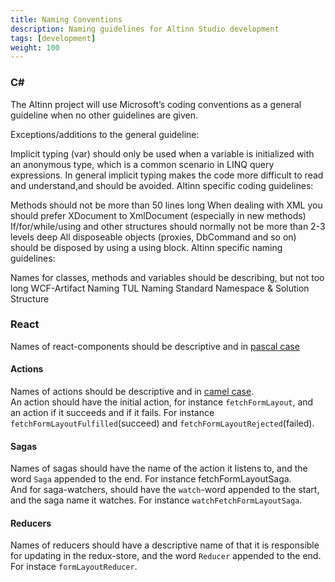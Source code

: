 ```yaml
---
title: Naming Conventions
description: Naming guidelines for Altinn Studio development
tags: [development]
weight: 100
---
```

### C\#
The Altinn project will use Microsoft’s coding conventions as a general guideline when no other guidelines are given.

Exceptions/additions to the general guideline:

Implicit typing (var) should only be used when a variable is initialized with an anonymous type, which is a common scenario in LINQ query expressions. In general implicit typing makes the code more difficult to read and understand,and should be avoided.
Altinn specific coding guidelines:

Methods should not be more than 50 lines long
When dealing with XML you should prefer XDocument to XmlDocument (especially in new methods)
If/for/while/using and other structures should normally not be more than 2-3 levels deep
All disposeable objects (proxies, DbCommand and so on) should be disposed by using a using block.
Altinn specific naming guidelines:

Names for classes, methods and variables should be describing, but not too long
WCF-Artifact Naming
TUL Naming Standard
Namespace & Solution Structure

### React
Names of react-components should be descriptive and in [pascal case](http://wiki.c2.com/?PascalCase)

#### Actions
Names of actions should be descriptive and in [camel case](https://en.wikipedia.org/wiki/Camel_case).  
An action should have the initial action, for instance `fetchFormLayout`, and an action if it succeeds and if it fails. For instance `fetchFormLayoutFulfilled`(succeed) and `fetchFormLayoutRejected`(failed).

#### Sagas
Names of sagas should have the name of the action it listens to, and the word `Saga` appended to the end. For instance fetchFormLayoutSaga.  
And for saga-watchers, should have the `watch`-word appended to the start, and the saga name it watches. For instance `watchFetchFormLayoutSaga`.

#### Reducers
Names of reducers should have a descriptive name of that it is responsible for updating in the redux-store, and the word `Reducer` appended to the end. For instace `formLayoutReducer`.
